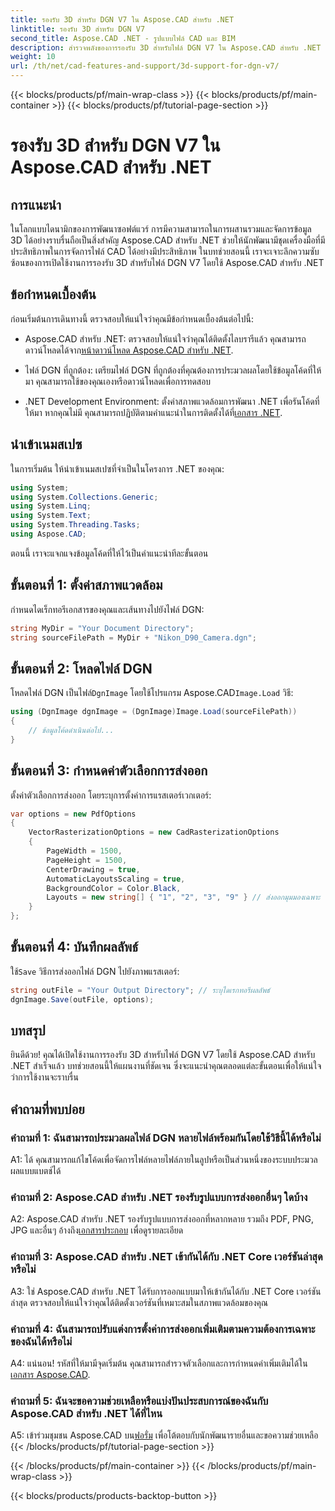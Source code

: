 ```yaml
---
title: รองรับ 3D สำหรับ DGN V7 ใน Aspose.CAD สำหรับ .NET
linktitle: รองรับ 3D สำหรับ DGN V7
second_title: Aspose.CAD .NET - รูปแบบไฟล์ CAD และ BIM
description: สำรวจพลังของการรองรับ 3D สำหรับไฟล์ DGN V7 ใน Aspose.CAD สำหรับ .NET ปฏิบัติตามคำแนะนำทีละขั้นตอนของเราเพื่อรวมและจัดการไฟล์ CAD ได้อย่างง่ายดาย
weight: 10
url: /th/net/cad-features-and-support/3d-support-for-dgn-v7/
---
```


{{< blocks/products/pf/main-wrap-class >}}
{{< blocks/products/pf/main-container >}}
{{< blocks/products/pf/tutorial-page-section >}}

# รองรับ 3D สำหรับ DGN V7 ใน Aspose.CAD สำหรับ .NET

## การแนะนำ

ในโลกแบบไดนามิกของการพัฒนาซอฟต์แวร์ การมีความสามารถในการผสานรวมและจัดการข้อมูล 3D ได้อย่างราบรื่นถือเป็นสิ่งสำคัญ Aspose.CAD สำหรับ .NET ช่วยให้นักพัฒนามีชุดเครื่องมือที่มีประสิทธิภาพในการจัดการไฟล์ CAD ได้อย่างมีประสิทธิภาพ ในบทช่วยสอนนี้ เราจะเจาะลึกความซับซ้อนของการเปิดใช้งานการรองรับ 3D สำหรับไฟล์ DGN V7 โดยใช้ Aspose.CAD สำหรับ .NET

## ข้อกำหนดเบื้องต้น

ก่อนเริ่มต้นการเดินทางนี้ ตรวจสอบให้แน่ใจว่าคุณมีข้อกำหนดเบื้องต้นต่อไปนี้:

-  Aspose.CAD สำหรับ .NET: ตรวจสอบให้แน่ใจว่าคุณได้ติดตั้งไลบรารีแล้ว คุณสามารถดาวน์โหลดได้จาก[หน้าดาวน์โหลด Aspose.CAD สำหรับ .NET](https://releases.aspose.com/cad/net/).

- ไฟล์ DGN ที่ถูกต้อง: เตรียมไฟล์ DGN ที่ถูกต้องที่คุณต้องการประมวลผลโดยใช้ข้อมูลโค้ดที่ให้มา คุณสามารถใช้ของคุณเองหรือดาวน์โหลดเพื่อการทดสอบ

- .NET Development Environment: ตั้งค่าสภาพแวดล้อมการพัฒนา .NET เพื่อรันโค้ดที่ให้มา หากคุณไม่มี คุณสามารถปฏิบัติตามคำแนะนำในการติดตั้งได้ที่[เอกสาร .NET](https://docs.microsoft.com/en-us/dotnet/core/install/).

## นำเข้าเนมสเปซ

ในการเริ่มต้น ให้นำเข้าเนมสเปซที่จำเป็นในโครงการ .NET ของคุณ:

```csharp
using System;
using System.Collections.Generic;
using System.Linq;
using System.Text;
using System.Threading.Tasks;
using Aspose.CAD;
```

ตอนนี้ เราจะแจกแจงข้อมูลโค้ดที่ให้ไว้เป็นคำแนะนำทีละขั้นตอน

## ขั้นตอนที่ 1: ตั้งค่าสภาพแวดล้อม

กำหนดไดเร็กทอรีเอกสารของคุณและเส้นทางไปยังไฟล์ DGN:

```csharp
string MyDir = "Your Document Directory";
string sourceFilePath = MyDir + "Nikon_D90_Camera.dgn";
```

## ขั้นตอนที่ 2: โหลดไฟล์ DGN

 โหลดไฟล์ DGN เป็นไฟล์`DgnImage` โดยใช้โปรแกรม Aspose.CAD`Image.Load` วิธี:

```csharp
using (DgnImage dgnImage = (DgnImage)Image.Load(sourceFilePath))
{
    // ข้อมูลโค้ดดำเนินต่อไป...
}
```

## ขั้นตอนที่ 3: กำหนดค่าตัวเลือกการส่งออก

ตั้งค่าตัวเลือกการส่งออก โดยระบุการตั้งค่าการแรสเตอร์เวกเตอร์:

```csharp
var options = new PdfOptions
{
    VectorRasterizationOptions = new CadRasterizationOptions
    {
        PageWidth = 1500,
        PageHeight = 1500,
        CenterDrawing = true,
        AutomaticLayoutsScaling = true,
        BackgroundColor = Color.Black,
        Layouts = new string[] { "1", "2", "3", "9" } // ส่งออกมุมมองเฉพาะ
    }
};
```

## ขั้นตอนที่ 4: บันทึกผลลัพธ์

 ใช้`Save` วิธีการส่งออกไฟล์ DGN ไปยังภาพแรสเตอร์:

```csharp
string outFile = "Your Output Directory"; // ระบุไดเรกทอรีผลลัพธ์
dgnImage.Save(outFile, options);
```

## บทสรุป

ยินดีด้วย! คุณได้เปิดใช้งานการรองรับ 3D สำหรับไฟล์ DGN V7 โดยใช้ Aspose.CAD สำหรับ .NET สำเร็จแล้ว บทช่วยสอนนี้ให้แผนงานที่ชัดเจน ซึ่งจะแนะนำคุณตลอดแต่ละขั้นตอนเพื่อให้แน่ใจว่าการใช้งานจะราบรื่น

## คำถามที่พบบ่อย

### คำถามที่ 1: ฉันสามารถประมวลผลไฟล์ DGN หลายไฟล์พร้อมกันโดยใช้วิธีนี้ได้หรือไม่

A1: ได้ คุณสามารถแก้ไขโค้ดเพื่อจัดการไฟล์หลายไฟล์ภายในลูปหรือเป็นส่วนหนึ่งของระบบประมวลผลแบบแบตช์ได้

### คำถามที่ 2: Aspose.CAD สำหรับ .NET รองรับรูปแบบการส่งออกอื่นๆ ใดบ้าง

 A2: Aspose.CAD สำหรับ .NET รองรับรูปแบบการส่งออกที่หลากหลาย รวมถึง PDF, PNG, JPG และอื่นๆ อ้างถึง[เอกสารประกอบ](https://reference.aspose.com/cad/net/) เพื่อดูรายละเอียด

### คำถามที่ 3: Aspose.CAD สำหรับ .NET เข้ากันได้กับ .NET Core เวอร์ชันล่าสุดหรือไม่

A3: ใช่ Aspose.CAD สำหรับ .NET ได้รับการออกแบบมาให้เข้ากันได้กับ .NET Core เวอร์ชันล่าสุด ตรวจสอบให้แน่ใจว่าคุณได้ติดตั้งเวอร์ชันที่เหมาะสมในสภาพแวดล้อมของคุณ

### คำถามที่ 4: ฉันสามารถปรับแต่งการตั้งค่าการส่งออกเพิ่มเติมตามความต้องการเฉพาะของฉันได้หรือไม่

 A4: แน่นอน! รหัสที่ให้มามีจุดเริ่มต้น คุณสามารถสำรวจตัวเลือกและการกำหนดค่าเพิ่มเติมได้ใน[เอกสาร Aspose.CAD](https://reference.aspose.com/cad/net/).

### คำถามที่ 5: ฉันจะขอความช่วยเหลือหรือแบ่งปันประสบการณ์ของฉันกับ Aspose.CAD สำหรับ .NET ได้ที่ไหน

A5: เข้าร่วมชุมชน Aspose.CAD บน[ฟอรั่ม](https://forum.aspose.com/c/cad/19) เพื่อโต้ตอบกับนักพัฒนารายอื่นและขอความช่วยเหลือ
{{< /blocks/products/pf/tutorial-page-section >}}

{{< /blocks/products/pf/main-container >}}
{{< /blocks/products/pf/main-wrap-class >}}

{{< blocks/products/products-backtop-button >}}
